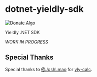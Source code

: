 # dotnet-yieldly-sdk
[![Donate Algo](https://img.shields.io/badge/Donate-ALGO-lightblue.svg?style=flat-square)](https://algoexplorer.io/address/LXTZVDXEIXAC3GDMLEJNDSEWJHROEHLSWMIJTGVJS4FVQCAF7QOKP7AO2A)

Yieldly .NET SDK

*WORK IN PROGRESS*

## Special Thanks
Special thanks to [@JoshLmao](https://github.com/JoshLmao) for [yly-calc](https://github.com/JoshLmao/ydly-calc/blob/main/src/js/YLDYCalculation.js). 